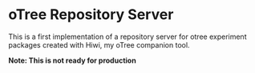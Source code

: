 # oTree Repository Server

This is a first implementation of a repository server for otree experiment packages created with Hiwi, my oTree companion tool.

**Note: This is not ready for production**
